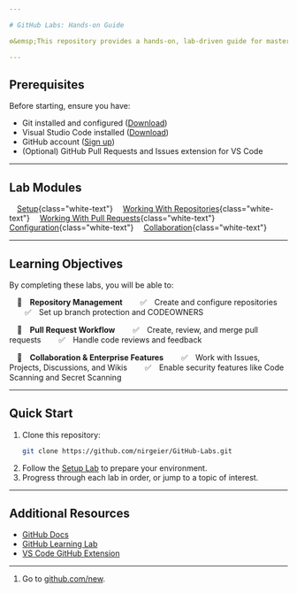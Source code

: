 ```yaml
---

# GitHub Labs: Hands-on Guide

⚙️&emsp;This repository provides a hands-on, lab-driven guide for mastering GitHub workflows, collaboration, and enterprise features.

---
```


## Prerequisites

Before starting, ensure you have:

- Git installed and configured ([Download](https://git-scm.com/downloads))
- Visual Studio Code installed ([Download](https://code.visualstudio.com/download))
- GitHub account ([Sign up](https://github.com/join))
- (Optional) GitHub Pull Requests and Issues extension for VS Code

---

## Lab Modules

&emsp;[Setup](Labs/00-Setup/README.md){class="white-text"}
&emsp;[Working With Repositories](Labs/01-Working-With-Repo/README.md){class="white-text"}
&emsp;[Working With Pull Requests](Labs/02-Working-With-PR/README.md){class="white-text"}
&emsp;[Configuration](Labs/03-Configuration/README.md){class="white-text"}
&emsp;[Collaboration](Labs/04-Collaboration/README.md){class="white-text"}

---

## Learning Objectives

By completing these labs, you will be able to:

&emsp;:orange_book:&emsp;**Repository Management**
&emsp;&emsp;✅&emsp;Create and configure repositories
&emsp;&emsp;✅&emsp;Set up branch protection and CODEOWNERS

&emsp;:orange_book:&emsp;**Pull Request Workflow**
&emsp;&emsp;✅&emsp;Create, review, and merge pull requests
&emsp;&emsp;✅&emsp;Handle code reviews and feedback

&emsp;:orange_book:&emsp;**Collaboration & Enterprise Features**
&emsp;&emsp;✅&emsp;Work with Issues, Projects, Discussions, and Wikis
&emsp;&emsp;✅&emsp;Enable security features like Code Scanning and Secret Scanning

---

## Quick Start

1. Clone this repository:
    ```sh
    git clone https://github.com/nirgeier/GitHub-Labs.git
    ```
2. Follow the [Setup Lab](Labs/00-Setup/README.md) to prepare your environment.
3. Progress through each lab in order, or jump to a topic of interest.

---

## Additional Resources

- [GitHub Docs](https://docs.github.com/)
- [GitHub Learning Lab](https://lab.github.com/)
- [VS Code GitHub Extension](https://marketplace.visualstudio.com/items?itemName=GitHub.vscode-pull-request-github)

---


1. Go to [github.com/new](https://github.com/new).
